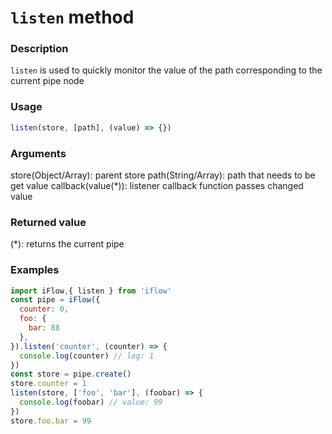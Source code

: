 # `listen` method

### Description
`listen` is used to quickly monitor the value of the path corresponding to the current pipe node
 

### Usage
```javascript
listen(store, [path], (value) => {})
```

### Arguments
store(Object/Array): parent store
path(String/Array): path that needs to be get value
callback(value(*)): listener callback function passes changed value

### Returned value
(*): returns the current pipe

### Examples
```javascript
import iFlow,{ listen } from 'iflow'
const pipe = iFlow({
  counter: 0,
  foo: {
    bar: 88
  },
}).listen('counter', (counter) => {
  console.log(counter) // log: 1
})
const store = pipe.create()
store.counter = 1
listen(store, ['foo', 'bar'], (foobar) => {
  console.log(foobar) // value: 99
})
store.foo.bar = 99
```
